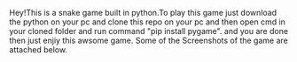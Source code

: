 Hey!This is a snake game built in python.To play this game just download the python on your pc and clone this repo on your pc and then open cmd in your cloned folder and run command "pip install pygame". and you are done then just enjiy this awsome game.
Some of the Screenshots of the game are attached below.
